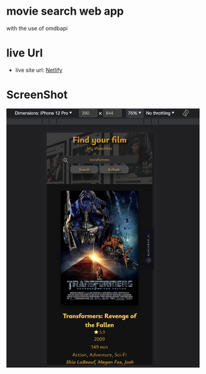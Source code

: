 # movie search web app
 with the use of omdbapi
# live Url
- live site url: [Netlify](https://cheerful-starburst-0f64ce.netlify.app/watchlist)

# ScreenShot
![Screen Shot](images/moviescreen.png)